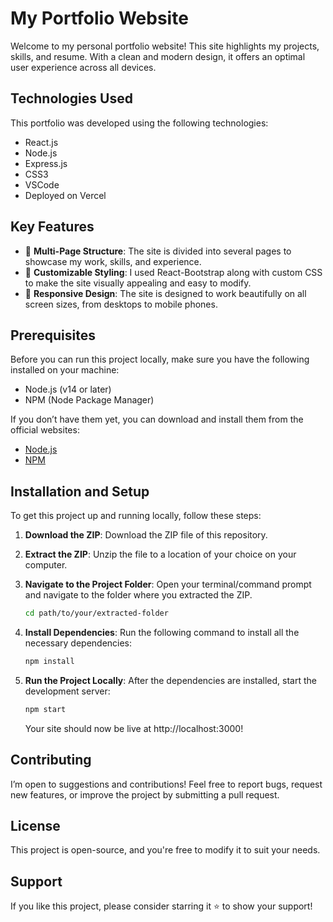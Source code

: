 # My Portfolio Website

Welcome to my personal portfolio website! This site highlights my projects, skills, and resume. With a clean and modern design, it offers an optimal user experience across all devices.

## Technologies Used

This portfolio was developed using the following technologies:

- React.js
- Node.js
- Express.js
- CSS3
- VSCode
- Deployed on Vercel

## Key Features

- 📖 **Multi-Page Structure**: The site is divided into several pages to showcase my work, skills, and experience.
- 🎨 **Customizable Styling**: I used React-Bootstrap along with custom CSS to make the site visually appealing and easy to modify.
- 📱 **Responsive Design**: The site is designed to work beautifully on all screen sizes, from desktops to mobile phones.

## Prerequisites

Before you can run this project locally, make sure you have the following installed on your machine:

- Node.js (v14 or later)
- NPM (Node Package Manager)

If you don’t have them yet, you can download and install them from the official websites:

- [Node.js](https://nodejs.org/)
- [NPM](https://www.npmjs.com/)

## Installation and Setup

To get this project up and running locally, follow these steps:

1. **Download the ZIP**: 
   Download the ZIP file of this repository.

2. **Extract the ZIP**: 
   Unzip the file to a location of your choice on your computer.

3. **Navigate to the Project Folder**: 
   Open your terminal/command prompt and navigate to the folder where you extracted the ZIP.

   ```bash
   cd path/to/your/extracted-folder
   ```
4. **Install Dependencies**: Run the following command to install all the necessary dependencies:

   ```bash
   npm install
   ```
5. **Run the Project Locally**: After the dependencies are installed, start the development server:
   ```bash
   npm start
   ```
   Your site should now be live at http://localhost:3000!

## Contributing

I’m open to suggestions and contributions! Feel free to report bugs, request new features, or improve the project by submitting a pull request.

## License

This project is open-source, and you're free to modify it to suit your needs.

## Support

If you like this project, please consider starring it ⭐ to show your support!

